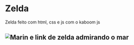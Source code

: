 # Zelda
Zelda feito com html, css e js com o kaboom js
 <h2><img src='https://media.giphy.com/media/1vZ6QcjgF2iARTj4BE/giphy.gif' alt='Marin e link de zelda admirando o mar'></h2> 
